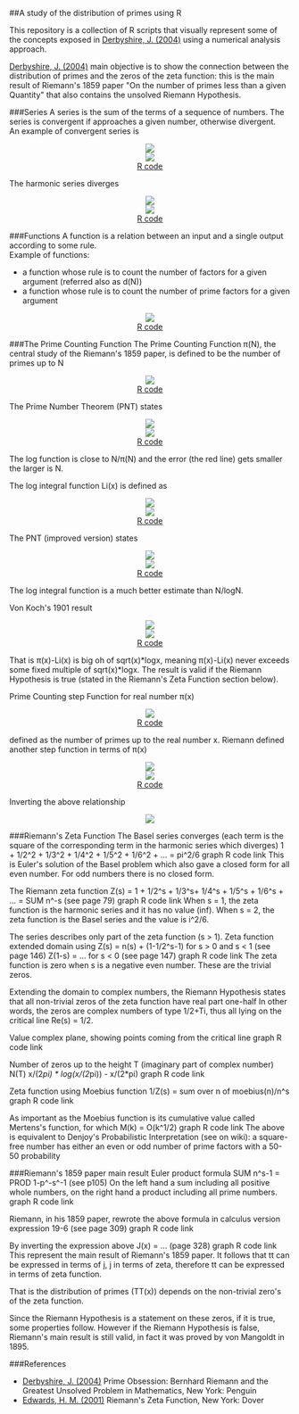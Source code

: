 ##A study of the distribution of primes using R

This repository is a collection of R scripts that visually represent some of the concepts exposed in [Derbyshire, J. (2004)] using a numerical analysis approach.

[Derbyshire, J. (2004)] main objective is to show the connection between the distribution of primes and the zeros of the zeta function: this is the main result of Riemann's 1859 paper "On the number of primes less than a given Quantity" that also contains the unsolved Riemann Hypothesis.

###Series
A series is the sum of the terms of a sequence of numbers. The series is convergent if approaches a given number, otherwise divergent.  
An example of convergent series is  
<p align="center">
<img src="readme/images/convergentseriesto2formula.png" />
<br/>
<img src="readme/images/convergentseriesto2.png" />
<br/>
<a href="R/ConvergentSeriesTo2.R">R code</a>
</p>
The harmonic series diverges  
<p align="center">
<img src="readme/images/harmonicseriesformula.png" />
<br/>
<img src="readme/images/harmonicseries.png" />
<br/>
<a href="R/HarmonicSeries.R">R code</a>
</p>

###Functions
A function is a relation between an input and a single output according to some rule.  
Example of functions:  
* a function whose rule is to count the number of factors for a given argument (referred also as d(N))  
* a function whose rule is to count the number of prime factors for a given argument  
<p align="center">
<img src="readme/images/factorcountingfunction.png" />
<br/>
<a href="R/FactorCountingFunction.R">R code</a>
</p>

###The Prime Counting Function
The Prime Counting Function π(N), the central study of the Riemann's 1859 paper, is defined to be the number of primes up to N  
<p align="center">
<img src="readme/images/primecountingfunction.png" />
<br/>
<a href="R/PrimeCountingFunction.R">R code</a>
</p>

The Prime Number Theorem (PNT) states
<p align="center">
<img src="readme/images/theprimenumbertheoremformula.png" />
<br/>
<img src="readme/images/theprimenumbertheorem.png" />
<br/>
<a href="R/ThePrimeNumberTheorem.R">R code</a>
</p>
The log function is close to N/π(N) and the error (the red line) gets smaller the larger is N.  

The log integral function Li(x) is defined as  
<p align="center">
<img src="readme/images/thelogintegralfunctionformula.png" />
<br/>
<img src="readme/images/thelogintegralfunction.png" />
<br/>
<a href="R/TheLogIntegralFunction.R">R code</a>
</p>

The PNT (improved version) states  
<p align="center">
<img src="readme/images/theprimenumbertheoremimprovedformula.png" />
<br/>
<img src="readme/images/theprimenumbertheoremimproved.png" />
<br/>
<a href="R/ThePrimeNumberTheoremImproved.R">R code</a>
</p>
The log integral function is a much better estimate than N/logN.  

Von Koch's 1901 result  
<p align="center">
<img src="readme/images/vonkochresultformula.png" />
<br/>
<img src="readme/images/vonkockresult.png" />
<br/>
<a href="R/VonKochResult.R">R code</a>
</p>
That is π(x)-Li(x) is big oh of sqrt(x)*logx, meaning π(x)-Li(x) never exceeds some fixed multiple of sqrt(x)*logx.  
The result is valid if the Riemann Hypothesis is true (stated in the Riemann's Zeta Function section below).  

Prime Counting step Function for real number π(x)  
<p align="center">
<img src="readme/images/primecountingfunctionreal.png" />
<br/>
<a href="R/PrimeCountingFunctionReal.R">R code</a>
</p>
defined as the number of primes up to the real number x.  
Riemann defined another step function in terms of π(x)  
<p align="center">
<img src="readme/images/jfunctionrealformula.png" />
<br/>
<img src="readme/images/jfunctionreal.png" />
<br/>
<a href="R/JFunctionReal.R">R code</a>
</p>
Inverting the above relationship  
<p align="center">
<img src="readme/images/pifunctionrealformula.png" />
</p>

###Riemann's Zeta Function
The Basel series converges (each term is the square of the corresponding term in the harmonic series which diverges)
	1 + 1/2^2 + 1/3^2 + 1/4^2 + 1/5^2 + 1/6^2 + ... = pi^2/6
	graph
	R code link
This is Euler's solution of the Basel problem which also gave a closed form for all even number. For odd numbers there is no closed form.

The Riemann zeta function
	Z(s) = 1 + 1/2^s + 1/3^s+ 1/4^s + 1/5^s + 1/6^s + ... = SUM n^-s (see page 79)
	graph
	R code link
When s = 1, the zeta function is the harmonic series and it has no value (inf).
When s = 2, the zeta function is the Basel series and the value is  i^2/6.

The series describes only part of the zeta function (s > 1).
Zeta function extended domain using
	Z(s) = n(s) + (1-1/2^s-1) for s > 0 and s < 1 (see page 146)
	Z(1-s) = … for s < 0 (see page 147)
	graph
	R code link
The zeta function is zero when s is a negative even number. These are the trivial zeros.

Extending the domain to complex numbers, the Riemann Hypothesis states that
	all non-trivial zeros of the zeta function have real part one-half
In other words, the zeros are complex numbers of type 1/2+Ti, thus all lying on the critical line Re(s) = 1/2.

Value complex plane, showing points coming from the critical line
	graph
	R code link

Number of zeros up to the height T (imaginary part of complex number)
	N(T) x/(2*pi) * log(x/(2*pi)) - x/(2*pi)
	graph
	R code link

Zeta function using Moebius function
	1/Z(s) = sum over n of moebius(n)/n^s
	graph
	R code link

As important as the Moebius function is its cumulative value called Mertens's function, for which
	M(k) = O(k^1/2)
	graph
	R code link
The above is equivalent to Denjoy's Probabilistic Interpretation (see on wiki): 
	a square-free number has either an even or odd number of prime factors with a 50-50 probability

###Riemann's 1859 paper main result
Euler product formula
	SUM n^s-1 = PROD 1-p^-s^-1 (see p105)
On the left hand a sum including all positive whole numbers, on the right hand a product including all prime numbers.
	graph
	R code link

Riemann, in his 1859 paper,  rewrote the above formula in calculus version
	expression 19-6 (see page 309)
	graph
	R code link

By inverting the expression above
	J(x) = … (page 328)
	graph
	R code link
This represent the main result of Riemann's 1859 paper.
It follows that tt can be expressed in terms of j, j in terms of zeta, therefore tt can be expressed in terms of zeta function.

That is the distribution of primes (TT(x)) depends on the non-trivial zero's of the zeta function. 

Since the Riemann Hypothesis is a statement on these zeros, if it is true, some properties follow.
However if the Riemann Hypothesis is false, Riemann's main result is still valid, in fact it was proved by von Mangoldt in 1895.

###References
* [Derbyshire, J. (2004)] Prime Obsession: Bernhard Riemann and the Greatest Unsolved Problem in Mathematics, New York: Penguin
* [Edwards, H. M. (2001)] Riemann's Zeta Function, New York: Dover 

[Derbyshire, J. (2004)]:http://www.amazon.com/exec/obidos/ASIN/0452285259/ref=nosim/weisstein-20
[Edwards, H. M. (2001)]:http://www.amazon.com/exec/obidos/ASIN/0486417409/ref=nosim/weisstein-20

